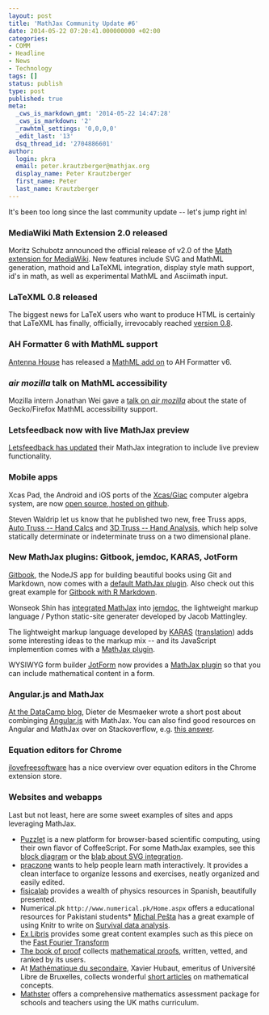 ```yaml
---
layout: post
title: 'MathJax Community Update #6'
date: 2014-05-22 07:20:41.000000000 +02:00
categories:
- COMM
- Headline
- News
- Technology
tags: []
status: publish
type: post
published: true
meta:
  _cws_is_markdown_gmt: '2014-05-22 14:47:28'
  _cws_is_markdown: '2'
  _rawhtml_settings: '0,0,0,0'
  _edit_last: '13'
  dsq_thread_id: '2704886601'
author:
  login: pkra
  email: peter.krautzberger@mathjax.org
  display_name: Peter Krautzberger
  first_name: Peter
  last_name: Krautzberger
---
```


It's been too long since the last community update -- let's jump right in!

### MediaWiki Math Extension 2.0 released

Moritz Schubotz announced the official release of v2.0 of the [Math extension for MediaWiki](https://www.mediawiki.org/wiki/Extension:Math). New features include SVG and MathML generation, mathoid and LaTeXML integration, display style math support, id's in math, as well as experimental MathML and Asciimath input.

### LaTeXML 0.8 released

The biggest news for LaTeX users who want to produce HTML is certainly that LaTeXML has finally, officially, irrevocably reached [version 0.8](http://dlmf.nist.gov/LaTeXML/).

### AH Formatter 6 with MathML support

[Antenna House](http://antennahouse.com/) has released a [MathML add on](http://antennahouse.com/xslfo/mathml-conformance.htm) to AH Formatter v6.

### _air mozilla_ talk on MathML accessibility

Mozilla intern Jonathan Wei gave a [talk on _air mozilla_](https://air.mozilla.org/mathml-accessability/) about the state of Gecko/Firefox MathML accessibility support.

### Letsfeedback now with live MathJax preview

[Letsfeedback has updated](http://letsfeedback.tumblr.com/post/78648922575/new-letsfeedback-release-now-online) their MathJax integration to include live preview functionality.

### Mobile apps

Xcas Pad, the Android and iOS ports of the [Xcas/Giac](http://en.wikipedia.org/wiki/Xcas) computer algebra system, are now [open source, hosted on github](https://github.com/xcaspad).

Steven Waldrip let us know that he published two new, free Truss apps, [Auto Truss -- Hand Calcs](https://play.google.com/store/apps/details?id=com.sw.structural.truss) and [3D Truss -- Hand Analysis](https://play.google.com/store/apps/details?id=com.sw.structural.truss3d), which help solve statically determinate or indeterminate truss on a two dimensional plane.

### New MathJax plugins: Gitbook, jemdoc, KARAS, JotForm

[Gitbook](http://www.gitbook.io/), the NodeJS app for building beautiful books using Git and Markdown, now comes with a [default MathJax plugin](https://github.com/GitbookIO/gitbook#default-plugins). Also check out this great example for [Gitbook with R Markdown](http://jason.bryer.org/Rgitbook/index.html).

Wonseok Shin has [integrated MathJax](http://www.stanford.edu/~wsshin/jemdoc+mathjax.html) into [jemdoc](http://jemdoc.jaboc.net/), the lightweight markup language / Python static-site generater developed by Jacob Mattingley.

The lightweight markup language developed by [KARAS](http://lightweightmarkuplanguage.com/index.html) ([translation](http://translate.google.com/translate?u=http%3A%2F%2Flightweightmarkuplanguage.com%2Findex.html&amp;hl=en&amp;langpair=auto|en&amp;tbb=1&amp;ie=UTF-8)) adds some interesting ideas to the markup mix -- and its JavaScript implemention comes with a [MathJax plugin](https://github.com/KARAS-LightweightMarkupLanguage/KARAS_MathJaxPlugin).

WYSIWYG form builder [JotForm](http://www.jotform.com/) now provides a [MathJax plugin](http://widgets.jotform.com/widget/mathjax) so that you can include mathematical content in a form.

### Angular.js and MathJax

[At the DataCamp blog](http://blog.datacamp.com/mathjax-binding-in-angular-js/), Dieter de Mesmaeker wrote a short post about combinging [Angular.js](https://angularjs.org/) with MathJax. You can also find good resources on Angular and MathJax over on Stackoverflow, e.g. [this answer](http://stackoverflow.com/questions/16087146/getting-mathjax-to-update-after-changes-to-angularjs-model).

### Equation editors for Chrome

[ilovefreesoftware](http://www.ilovefreesoftware.com/19/featured/math-equation-editor-extensions-for-google-chrome.html) has a nice overview over equation editors in the Chrome extension store.

### Websites and webapps

Last but not least, here are some sweet examples of sites and apps leveraging MathJax.

*   [Puzzlet](http://puzlet.com/) is a new platform for browser-based scientific computing, using their own flavor of CoffeeScript. For some MathJax examples, see this [block diagram](http://puzlet.com/m/b00b1) or the [blab about SVG integration](http://puzlet.com/m/b00b3).
*   [praczone](http://www.praczone.com/) wants to help people learn math interactively. It provides a clean interface to organize lessons and exercises, neatly organized and easily edited.
*   [fisicalab](http://www.fisicalab.com/) provides a wealth of physics resources in Spanish, beautifully presented.
*   Numerical.pk `http://www.numerical.pk/Home.aspx` offers a educational resources for Pakistani students*   [Michal Pešta](http://www.karlin.mff.cuni.cz/~pesta/) has a great example of using Knitr to write on [Survival data analysis](http://www.karlin.mff.cuni.cz/~pesta/NMFM404/survival.html).
*   [Ex Libris](http://nonagon.org/ExLibris/) provides some great content examples such as this piece on the [Fast Fourier Transform](http://nonagon.org/ExLibris/gauss-fast-fourier-transform)
*   [The book of proof](http://www.bookofproofs.org/) collects [mathematical proofs](http://www.bookofproofs.org/branches/why-is-it-impossible-to-divide-by-0/), written, vetted, and ranked by its users.
*   At [Mathématique du secondaire](http://xavier.hubaut.info/coursmath/), Xavier Hubaut, emeritus of Université Libre de Bruxelles, collects wonderful [short articles](http://xavier.hubaut.info/coursmath/pol/snub.htm) on mathematical concepts.
*   [Mathster](http://www.mathster.com/) offers a comprehensive mathematics assessment package for  schools and teachers using the UK maths curriculum.
